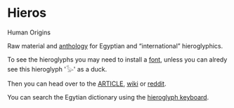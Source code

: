 # Hieros

Human Origins

Raw material and [anthology](https://pannous.github.io/hieros/Home) for Egyptian and “international” hieroglyphics.
  
To see the hieroglyphs you may need to install a [font](https://github.com/pannous/hieros/raw/master/fonts/NewGardinerSMP.ttf), unless you can alredy see this hieroglyph '𓅭' as a duck.

Then you can head over to the [ARTICLE](https://pannous.github.io/hieros/Home), [wiki](https://github.com/pannous/hieros/wiki) or [reddit](http://reddit.com/r/EgyptianHieroglyphs/).  

You can search the Egytian dictionary using the [hieroglyph keyboard](https://hieroglyph-keyboard.herokuapp.com/).

